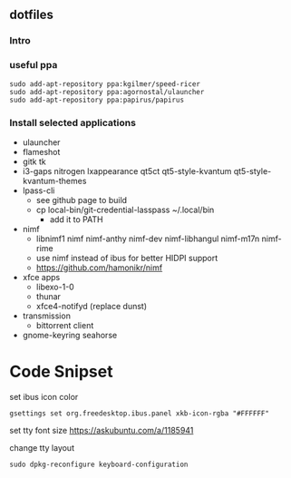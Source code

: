 ## dotfiles

### Intro

### useful ppa
```
sudo add-apt-repository ppa:kgilmer/speed-ricer
sudo add-apt-repository ppa:agornostal/ulauncher
sudo add-apt-repository ppa:papirus/papirus
```

### Install selected applications
 - ulauncher
 - flameshot 
 - gitk tk
 - i3-gaps nitrogen lxappearance qt5ct qt5-style-kvantum qt5-style-kvantum-themes
 - lpass-cli
   - see github page to build
   - cp local-bin/git-credential-lasspass ~/.local/bin
     - add it to PATH
 - nimf
   - libnimf1 nimf nimf-anthy nimf-dev nimf-libhangul nimf-m17n nimf-rime
   - use nimf instead of ibus for better HIDPI support
   - https://github.com/hamonikr/nimf
 - xfce apps
   - libexo-1-0
   - thunar
   - xfce4-notifyd (replace dunst)
 - transmission
   - bittorrent client
 - gnome-keyring seahorse

# Code Snipset

set ibus icon color
```
gsettings set org.freedesktop.ibus.panel xkb-icon-rgba "#FFFFFF"
```

set tty font size
https://askubuntu.com/a/1185941

change tty layout
```
sudo dpkg-reconfigure keyboard-configuration
```